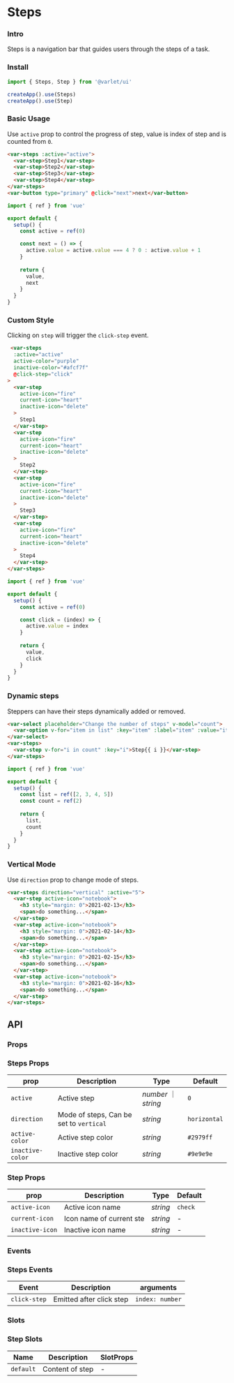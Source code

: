 # Steps

### Intro

Steps is a navigation bar that guides users through the steps of a task.

### Install

```js
import { Steps, Step } from '@varlet/ui'

createApp().use(Steps)
createApp().use(Step)
```

### Basic Usage

Use `active` prop to control the progress of step, value is index of step and is counted from `0`.

```html
<var-steps :active="active">
  <var-step>Step1</var-step>
  <var-step>Step2</var-step>
  <var-step>Step3</var-step>
  <var-step>Step4</var-step>
</var-steps>
<var-button type="primary" @click="next">next</var-button>
```

```javascript
import { ref } from 'vue'

export default {
  setup() {
    const active = ref(0)

    const next = () => {
      active.value = active.value === 4 ? 0 : active.value + 1
    }
    
    return {
      value,
      next
    }
  }
}
```

### Custom Style

Clicking on `step` will trigger the `click-step` event.

```html
 <var-steps 
  :active="active"  
  active-color="purple" 
  inactive-color="#afcf7f"
  @click-step="click"
>
  <var-step 
    active-icon="fire" 
    current-icon="heart" 
    inactive-icon="delete"
  >
    Step1
  </var-step>
  <var-step 
    active-icon="fire" 
    current-icon="heart" 
    inactive-icon="delete"
  >
    Step2
  </var-step>
  <var-step 
    active-icon="fire" 
    current-icon="heart" 
    inactive-icon="delete"
  >
    Step3
  </var-step>
  <var-step 
    active-icon="fire" 
    current-icon="heart" 
    inactive-icon="delete"
  >
    Step4
  </var-step>
</var-steps>
```
```javascript
import { ref } from 'vue'

export default {
  setup() {
    const active = ref(0)

    const click = (index) => {
      active.value = index
    }
    
    return {
      value,
      click
    }
  }
}
```

### Dynamic steps

Steppers can have their steps dynamically added or removed.

```html
<var-select placeholder="Change the number of steps" v-model="count">
  <var-option v-for="item in list" :key="item" :label="item" :value="item" />
</var-select>
<var-steps>
  <var-step v-for="i in count" :key="i">Step{{ i }}</var-step>
</var-steps>
```
```javascript
import { ref } from 'vue'

export default {
  setup() {
    const list = ref([2, 3, 4, 5])
    const count = ref(2)
    
    return {
      list,
      count
    }
  }
}
```

### Vertical Mode

Use `direction` prop to change mode of steps.

```html
<var-steps direction="vertical" :active="5">
  <var-step active-icon="notebook">
    <h3 style="margin: 0">2021-02-13</h3>
    <span>do something...</span>
  </var-step>
  <var-step active-icon="notebook">
    <h3 style="margin: 0">2021-02-14</h3>
    <span>do something...</span>
  </var-step>
  <var-step active-icon="notebook">
    <h3 style="margin: 0">2021-02-15</h3>
    <span>do something...</span>
  </var-step>
  <var-step active-icon="notebook">
    <h3 style="margin: 0">2021-02-16</h3>
    <span>do something...</span>
  </var-step>
</var-steps>
```

## API

### Props

### Steps Props

| prop | Description | Type | Default |
| ----- | -------------- | -------- | ---------- |
| `active` | Active step | _number_ ｜ _string_ | `0` |
| `direction` | Mode of steps, Can be set to `vertical` | _string_ | `horizontal` |
| `active-color` | Active step color | _string_ | `#2979ff` |
| `inactive-color` | Inactive step color | _string_ | `#9e9e9e` |

### Step Props

| prop | Description | Type | Default |
| ----- | -------------- | -------- | ---------- |
| `active-icon` | Active icon name  | _string_ | `check` |
| `current-icon` | Icon name of current ste	 | _string_ | - |
| `inactive-icon` | Inactive icon name	 | _string_ | - |

### Events

### Steps Events

| Event | Description | arguments |
| ----- | -------------- | -------- |
| `click-step` | Emitted after click step | `index: number` |

### Slots

### Step Slots

| Name | Description | SlotProps |
| ----- | -------------- | -------- |
| `default` | Content of step | - |
